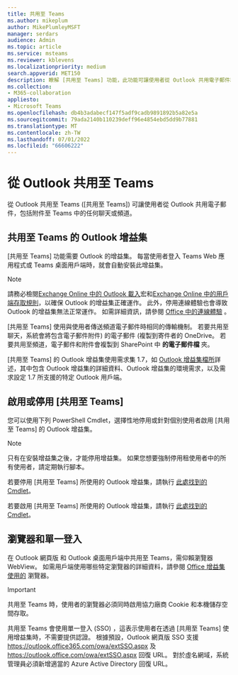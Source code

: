 ```yaml
---
title: 共用至 Teams
ms.author: mikeplum
author: MikePlumleyMSFT
manager: serdars
audience: Admin
ms.topic: article
ms.service: msteams
ms.reviewer: kblevens
ms.localizationpriority: medium
search.appverid: MET150
description: 瞭解 [共用至 Teams] 功能，此功能可讓使用者從 Outlook 共用電子郵件和電子郵件附件到 Teams 中的任何聊天或頻道。
ms.collection:
- M365-collaboration
appliesto:
- Microsoft Teams
ms.openlocfilehash: db4b3adabecf147f5adf9cadb9891892b5a82e5a
ms.sourcegitcommit: 79ada2140b110239deff96e4854ebd5dd9b77881
ms.translationtype: MT
ms.contentlocale: zh-TW
ms.lasthandoff: 07/01/2022
ms.locfileid: "66606222"
---
```

# <a name="share-to-teams-from-outlook"></a>從 Outlook 共用至 Teams

從 Outlook 共用至 Teams ([共用至 Teams]) 可讓使用者從 Outlook 共用電子郵件，包括附件至 Teams 中的任何聊天或頻道。

## <a name="outlook-add-in-for-share-to-teams"></a>共用至 Teams 的 Outlook 增益集 

[共用至 Teams] 功能需要 Outlook 的增益集。 每當使用者登入 Teams Web 應用程式或 Teams 桌面用戶端時，就會自動安裝此增益集。

> [!NOTE]
> 請務必檢閱[Exchange Online 中的 Outlook 載入](/exchange/clients-and-mobile-in-exchange-online/add-ins-for-outlook/add-ins-for-outlook)宏和[Exchange Online 中的用戶端存取規則](/exchange/clients-and-mobile-in-exchange-online/client-access-rules/client-access-rules)，以確保 Outlook 的增益集正確運作。 此外，停用連線體驗也會導致 Outlook 的增益集無法正常運作。 如需詳細資訊，請參閱 [Office 中的連線體驗](https://support.microsoft.com/topic/connected-experiences-in-office-8d2c04f7-6428-4e6e-ac58-5828d4da5b7c) 。  

[共用至 Teams] 使用與使用者傳送頻道電子郵件時相同的傳輸機制。 若要共用至聊天，系統會將包含電子郵件附件) 的電子郵件 (複製到寄件者的 OneDrive。 若要共用至頻道，電子郵件和附件會複製到 SharePoint 中 **的電子郵件檔** 夾。

[共用至 Teams] 的 Outlook 增益集使用需求集 1.7，如 [Outlook 增益集檔所](/exchange/clients-and-mobile-in-exchange-online/add-ins-for-outlook/add-ins-for-outlook)詳述，其中包含 Outlook 增益集的詳細資料、Outlook 增益集的環境需求，以及需求設定 1.7 所支援的特定 Outlook 用戶端。

## <a name="enabling-or-disabling-share-to-teams"></a>啟用或停用 [共用至 Teams]

您可以使用下列 PowerShell Cmdlet，選擇性地停用或針對個別使用者啟用 [共用至 Teams] 的 Outlook 增益集。

> [!NOTE]
> 只有在安裝增益集之後，才能停用增益集。 如果您想要強制停用租使用者中的所有使用者，請定期執行腳本。

若要停用 [共用至 Teams] 所使用的 Outlook 增益集，請執行 [此處找到的 Cmdlet](/powershell/module/exchange/disable-app)。

若要啟用 [共用至 Teams] 所使用的 Outlook 增益集，請執行 [此處找到的 Cmdlet](/powershell/module/exchange/enable-app)。

## <a name="browsers-and-single-sign-on"></a>瀏覽器和單一登入

在 Outlook 網頁版 和 Outlook 桌面用戶端中共用至 Teams，需仰賴瀏覽器 WebView。 如需用戶端使用哪些特定瀏覽器的詳細資料，請參閱 [Office 增益集使用的](/office/dev/add-ins/concepts/browsers-used-by-office-web-add-ins) 瀏覽器。 

> [!IMPORTANT]
> 共用至 Teams 時，使用者的瀏覽器必須同時啟用協力廠商 Cookie 和本機儲存空間存取。

共用至 Teams 會使用單一登入 (SSO) ，這表示使用者在透過 [共用至 Teams] 使用增益集時，不需要提供認證。 根據預設，Outlook 網頁版 SSO 支援 <https://outlook.office365.com/owa/extSSO.aspx> 及 <https://outlook.office.com/owa/extSSO.aspx> 回復 URL。 對於虛名網域，系統管理員必須新增適當的 Azure Active Directory 回復 URL。
